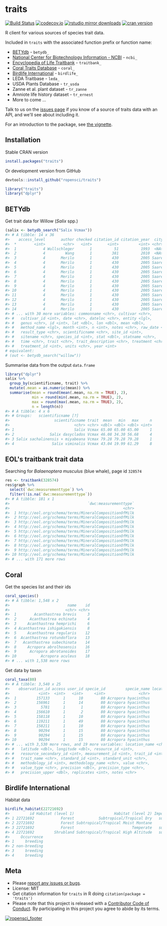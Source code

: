 traits
=======



[![Build Status](https://travis-ci.org/ropensci/traits.svg?branch=master)](https://travis-ci.org/ropensci/traits)
[![codecov.io](https://codecov.io/github/ropensci/traits/coverage.svg?branch=master)](https://codecov.io/github/ropensci/traits?branch=master)
[![rstudio mirror downloads](http://cranlogs.r-pkg.org/badges/traits)](https://github.com/metacran/cranlogs.app)
[![cran version](http://www.r-pkg.org/badges/version/traits)](https://CRAN.R-project.org/package=traits)

R client for various sources of species trait data.

Included in `traits` with the associated function prefix or function name:

* [BETYdb](http://www.betydb.org) - `betydb_`
* [National Center for Biotechnology Information - NCBI](http://www.ncbi.nlm.nih.gov/) - `ncbi_`
* [Encyclopedia of Life Traitbank](http://eol.org/info/516) - `traitbank_`
* [Coral Traits Database](http://coraltraits.org/) - `coral_`
* [Birdlife International](http://rbg-web2.rbge.org.uk/FE/fe.html) - `birdlife_`
* LEDA Traitbase - `leda_`
* USDA Plants Database - `tr_usda`
* Zanne et al. plant dataset - `tr_zanne`
* Amniote life history dataset - `tr_ernest`
* More to come ...

Talk to us on the [issues page](https://github.com/ropensci/traits/issues) if you know of a source of traits data with an API, and we'll see about including it.

For an introduction to the package, see [the vignette](vignettes/traits_intro.Rmd).

## Installation

Stable CRAN version


```r
install.packages("traits")
```

Or development version from GitHub


```r
devtools::install_github("ropensci/traits")
```


```r
library("traits")
library("dplyr")
```

## BETYdb

Get trait data for Willow (_Salix_ spp.)


```r
(salix <- betydb_search("Salix Vcmax"))
#> # A tibble: 14 x 36
#>    access_level       author checked citation_id citation_year  city
#>  *        <int>        <chr>   <int>       <int>         <int> <chr>
#>  1            4 Wullschleger       1          51          1993  <NA>
#>  2            4         Wang       1         381          2010  <NA>
#>  3            4       Merilo       1         430          2005 Saare
#>  4            4       Merilo       1         430          2005 Saare
#>  5            4       Merilo       1         430          2005 Saare
#>  6            4       Merilo       1         430          2005 Saare
#>  7            4       Merilo       1         430          2005 Saare
#>  8            4       Merilo       1         430          2005 Saare
#>  9            4       Merilo       1         430          2005 Saare
#> 10            4       Merilo       1         430          2005 Saare
#> 11            4       Merilo       1         430          2005 Saare
#> 12            4       Merilo       1         430          2005 Saare
#> 13            4       Merilo       1         430          2005 Saare
#> 14            4       Merilo       1         430          2005 Saare
#> # ... with 30 more variables: commonname <chr>, cultivar <chr>,
#> #   cultivar_id <int>, date <chr>, dateloc <chr>, entity <lgl>,
#> #   genus <chr>, id <int>, lat <dbl>, lon <dbl>, mean <dbl>,
#> #   method_name <lgl>, month <int>, n <int>, notes <chr>, raw_date <chr>,
#> #   result_type <chr>, scientificname <chr>, site_id <int>,
#> #   sitename <chr>, species_id <int>, stat <dbl>, statname <chr>,
#> #   time <chr>, trait <chr>, trait_description <chr>, treatment <chr>,
#> #   treatment_id <int>, units <chr>, year <int>
# equivalent:
# (out <- betydb_search("willow"))
```

Summarise data from the output `data.frame`


```r
library("dplyr")
salix %>%
  group_by(scientificname, trait) %>%
  mutate(.mean = as.numeric(mean)) %>%
  summarise(mean = round(mean(.mean, na.rm = TRUE), 2),
            min = round(min(.mean, na.rm = TRUE), 2),
            max = round(max(.mean, na.rm = TRUE), 2),
            n = length(n))
#> # A tibble: 4 x 6
#> # Groups:   scientificname [?]
#>                    scientificname trait  mean   min   max     n
#>                             <chr> <chr> <dbl> <dbl> <dbl> <int>
#> 1                           Salix Vcmax 65.00 65.00 65.00     1
#> 2                Salix dasyclados Vcmax 46.08 34.30 56.68     4
#> 3 Salix sachalinensis × miyabeana Vcmax 79.28 79.28 79.28     1
#> 4                 Salix viminalis Vcmax 43.04 19.99 61.29     8
```

## EOL's traitbank trait data

Searching for _Balaenoptera musculus_ (blue whale), page id `328574`


```r
res <- traitbank(328574)
res$graph %>%
  select(`dwc:measurementtype`) %>%
  filter(!is.na(`dwc:measurementtype`))
#> # A tibble: 181 x 1
#>                                   `dwc:measurementtype`
#>                                                   <chr>
#>  1 http://eol.org/schema/terms/MineralCompositionOfMilk
#>  2 http://eol.org/schema/terms/MineralCompositionOfMilk
#>  3 http://eol.org/schema/terms/MineralCompositionOfMilk
#>  4 http://eol.org/schema/terms/MineralCompositionOfMilk
#>  5 http://eol.org/schema/terms/MineralCompositionOfMilk
#>  6 http://eol.org/schema/terms/MineralCompositionOfMilk
#>  7 http://eol.org/schema/terms/MineralCompositionOfMilk
#>  8 http://eol.org/schema/terms/MineralCompositionOfMilk
#>  9 http://eol.org/schema/terms/MineralCompositionOfMilk
#> 10 http://eol.org/schema/terms/MineralCompositionOfMilk
#> # ... with 171 more rows
```

## Coral

Get the species list and their ids


```r
coral_species()
#> # A tibble: 1,548 x 2
#>                          name    id
#>                         <chr> <chr>
#>  1        Acanthastrea brevis     3
#>  2      Acanthastrea echinata     4
#>  3     Acanthastrea hemprichi     6
#>  4 Acanthastrea ishigakiensis     8
#>  5     Acanthastrea regularis    12
#>  6  Acanthastrea rotundoflora    13
#>  7   Acanthastrea subechinata    14
#>  8     Acropora abrolhosensis    16
#>  9      Acropora abrotanoides    17
#> 10           Acropora aculeus    18
#> # ... with 1,538 more rows
```

Get data by taxon


```r
coral_taxa(80)
#> # A tibble: 3,540 x 25
#>    observation_id access user_id specie_id         specie_name location_id
#>             <int>  <int>   <int>     <int>               <chr>       <int>
#>  1         157133      1      10        80 Acropora hyacinthus           1
#>  2         156961      1      14        80 Acropora hyacinthus         409
#>  3           5781      1       1        80 Acropora hyacinthus           1
#>  4         156610      1       2        80 Acropora hyacinthus         500
#>  5         158118      1      10        80 Acropora hyacinthus         409
#>  6         119211      1      49        80 Acropora hyacinthus           1
#>  7         158211      1      10        80 Acropora hyacinthus         413
#>  8          90294      1      15        80 Acropora hyacinthus         341
#>  9          90294      1      15        80 Acropora hyacinthus         341
#> 10          90294      1      15        80 Acropora hyacinthus         341
#> # ... with 3,530 more rows, and 19 more variables: location_name <chr>,
#> #   latitude <dbl>, longitude <dbl>, resource_id <int>,
#> #   resource_secondary_id <int>, measurement_id <int>, trait_id <int>,
#> #   trait_name <chr>, standard_id <int>, standard_unit <chr>,
#> #   methodology_id <int>, methodology_name <chr>, value <chr>,
#> #   value_type <chr>, precision <dbl>, precision_type <chr>,
#> #   precision_upper <dbl>, replicates <int>, notes <chr>
```

## Birdlife International

Habitat data


```r
birdlife_habitat(22721692)
#>         id Habitat (level 1)                  Habitat (level 2) Importance
#> 1 22721692            Forest           Subtropical/Tropical Dry   suitable
#> 2 22721692            Forest Subtropical/Tropical Moist Montane      major
#> 3 22721692            Forest                          Temperate   suitable
#> 4 22721692         Shrubland Subtropical/Tropical High Altitude   suitable
#>     Occurrence
#> 1     breeding
#> 2 non-breeding
#> 3     breeding
#> 4     breeding
```

## Meta

* Please [report any issues or bugs](https://github.com/ropensci/traits/issues).
* License: MIT
* Get citation information for `traits` in R doing `citation(package = 'traits')`
* Please note that this project is released with a [Contributor Code of Conduct](CONDUCT.md). 
By participating in this project you agree to abide by its terms.

[![ropensci_footer](http://ropensci.org/public_images/github_footer.png)](http://ropensci.org)
